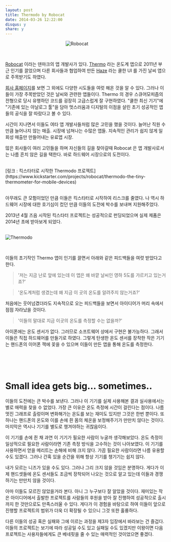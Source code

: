 ```yaml
---
layout: post
title: Thermodo by Robocat
date: 2014-03-26 12:22:00
disqus: y
share: y
---
```


&nbsp;&nbsp;&nbsp;&nbsp;&nbsp;&nbsp;&nbsp;&nbsp;&nbsp;&nbsp;&nbsp;&nbsp;&nbsp;&nbsp;&nbsp;&nbsp;&nbsp;&nbsp;&nbsp;&nbsp;&nbsp;&nbsp;&nbsp;&nbsp;&nbsp;&nbsp;&nbsp;&nbsp;&nbsp;&nbsp;&nbsp;&nbsp;&nbsp;&nbsp;&nbsp;&nbsp;&nbsp;&nbsp;&nbsp;&nbsp;&nbsp;&nbsp;&nbsp;&nbsp;&nbsp;&nbsp;&nbsp;&nbsp;![Robocat](http://robocatapps.com/images/logo.png)

<br />

 [Robocat](http://robocatapps.com) 이라는 덴마크의 앱 개발사가 있다. [Thermo](http://thermo.me/) 라는 온도계 앱으로 2011년 부근 인기를 끌었으며 다른 회사들과 협업하여 만든 [Haze](http://gethaze.com/) 라는 쿨한 UI 를 가진 날씨 앱으로 주목받기도 하였다.
 
 [회사 홈페이지](http://robocatapps.com)를 보면 그 외에도 다양한 시도들을 여럿 해온 것을 알 수 있다. 그러나 이들이 가장 주목받았던 것은 날씨와 관련한 앱들이다. Thermo 의 경우 스큐어모피즘의 전형으로 당시 유행하던 코드를 굉장히 고급스럽게 잘 구현하였다. "쿨한 최신 기기"에 "기존에 있는 아날로그 툴"을 담아 멋스러움과 디지털의 이점을 살린 초기 성공적인 앱들의 공식을 잘 따랐다고 볼 수 있다.

 시간이 지나면서 이들도 여타 앱 개발사들처럼 많은 고민을 했을 것이다. 늘어난 직원 수 만큼 늘어나지 않는 매출. 시장에 넘쳐나는 수많은 앱들. 지속적인 관리가 쉽지 않게 일회성 매출만 만들어내는 유료앱 시장.

 많은 회사들이 여러 고민들을 하며 자신들의 길을 찾아갈때 Robocat 은 앱 개발사로서는 나름 흔치 않은 길을 택한다. 바로 하드웨어 시장으로의 도전이다.

<br />
 [링크 : 킥스타터로 시작한 Thermodo 프로젝트](https://www.kickstarter.com/projects/robocat/thermodo-the-tiny-thermometer-for-mobile-devices)
<br />
<br />

 아무래도 큰 모험이었던 만큼 이들은 킥스타터로 시작하여 리스크를 줄였다. 나 역시 하드웨어 시장에 대한 호기심이 컸던 만큼 이들의 도전에 박수를 보내며 지원해주었다.

 2013년 4월 즈음 시작된 킥스타터 프로젝트는 성공적으로 펀딩되었으며 실제 제품은 2014년 초에 받아보게 되었다.
<br />
<br />

![Thermodo](http://thermodo.com/assets/images/thermodo-render-black.png)

<br />

 이들의 초기작인 Thermo 앱이 인기를 끌면서 아래와 같은 피드백들을 여럿 받았다고 한다.
 
> '저는 지금 난로 앞에 있는데 이 앱은 왜 바깥 날씨인 영하 5도를 가르키고 있는거죠?'<br />

> '온도계처럼 생겼는데 왜 지금 이 곳의 온도를 알려주지 않는거죠?'

 처음에는 웃어넘겼더라도 지속적으로 오는 피드백들을 보면서 아이디어가 머리 속에서 점점 자라났을 것이다. 

> '이들의 말대로 지금 이곳의 온도를 측정할 수는 없을까?'


 아이폰에는 온도 센서가 없다. 그러므로 소프트웨어 상에서 구현은 불가능하다. 그래서 이들은 직접 하드웨어를 만들기로 하였다. 그렇게 탄생한 온도 센서를 장착한 작은 기기는 핸드폰의 이어폰 잭에 꽂을 수 있으며 이들이 만든 앱을 통해 온도를 측정한다.

<br />
<br />
<br />

# Small idea gets big… sometimes..

 이들의 도전에는 큰 박수를 보낸다. 그러나 이 기기를 실제 사용해본 결과 실사용에서는 별로 매력을 찾을 수 없었다. 가장 큰 이유은 온도 측정에 시간이 걸린다는 점이다. 나름 멋진 그래프로 출렁이며 변화해가는 온도를 보는 재미도 있지만 그것은 한번 뿐이다. 또 하나는 핸드폰의 온도와 이를 손에 쥔 몸의 체온을 보정해주기가 만만치 않다는 것이다. 마지막은 역시나 기기를 별도로 챙겨야하는 귀찮음이다.

 이 기기를 손에 쥔 채 과연 이 기기가 필요한 사람이 누굴까 생각해보았다. 온도 측정이 일상적으로 필요한 사람이라면 기존 측정 방식을 고수하는 것이 나아보였다. 이 기기를 사용하면서 얻을 메리트는 손해에 비해 크지 않다. 가끔 필요한 사람이라면 나름 유용할 수도 있겠다. 그러나 간혹 있을 순간을 위해 항상 기기를 챙기기는 쉽지 않다. 

 내가 모르는 니즈가 있을 수도 있다. 그러나 그리 크지 않을 것임은 분명하다. 게다가 이제 핸드셋들에 온도 센서들도 조금씩 장착되어 나오는 것으로 알고 있는데 이들과 경쟁하기는 만만치 않을 것이다.

 아마 이들도 모르진 않았을거라 본다. 아니 그 누구보다 잘 알았을 것이다. 재미있는 작은 아이디어에서 출발한 프로젝트를 사람들의 후원을 받아 잘 진행하여 성공적으로 출시까지 한 것만으로도 만족스러울 수 있다. 게다가 이 경험을 바탕으로 하여 이들이 앞으로 진행할 프로젝트의 범위가 더욱 더 확장될 수 있으니 그것 또한 훌륭하다.

 다른 이들의 성공 혹은 실패와 그에 이르는 과정을 제3자 입장에서 바라보는 건 즐겁다. 이들의 프로젝트는 보기에 따라 성공일 수도 있고 실패일 수도 있겠지만 이왕이면 다음 프로젝트는 사용자들에게도 큰 베네핏을 줄 수 있는 매력적인 것이었으면 좋겠다.


